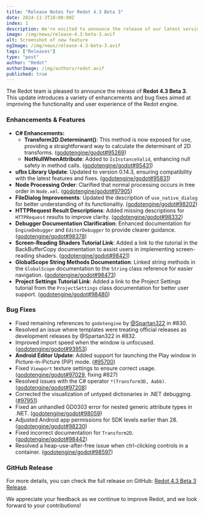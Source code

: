 ```yaml
---
title: "Release Notes for Redot 4.3 Beta 3"
date: 2024-11-3T10:00:00Z
index: 1
description: We're excited to announce the release of our latest version, featuring a host of enhancements and fixes.
image: /img/news/release-4.3-beta-3.avif
alt: Screenshot of new feature
ogImage: /img/news/release-4.3-beta-3.avif
tags: ["Releases"]
type: "post"
author: "Redot"
authorImage: /img/authors/redot.avif
published: true
---
```


The Redot team is pleased to announce the release of **Redot 4.3 Beta 3**. This update introduces a variety of enhancements and bug fixes aimed at improving the functionality and user experience of the Redot engine.

### Enhancements & Features
- **C# Enhancements:**
    - **Transform2D.Determinant()**: This method is now exposed for use, providing a straightforward way to calculate the determinant of 2D transforms. ([godotengine/godot#95269](https://github.com/godotengine/godot/pull/95269))
    - **NotNullWhenAttribute**: Added to `IsInstanceValid`, enhancing null safety in method calls. ([godotengine/godot#95431](https://github.com/godotengine/godot/pull/95431))
- **ufbx Library Update**: Updated to version 0.14.3, ensuring compatibility with the latest features and fixes. ([godotengine/godot#95831](https://github.com/godotengine/godot/pull/95831))
- **Node Processing Order**: Clarified that normal processing occurs in tree order in `Node.xml`. ([godotengine/godot#97905](https://github.com/godotengine/godot/pull/97905))
- **FileDialog Improvements**: Updated the description of `use_native_dialog` for better understanding of its functionality. ([godotengine/godot#98202](https://github.com/godotengine/godot/pull/98202))
- **HTTPRequest Result Descriptions**: Added missing descriptions for `HTTPRequest` results to improve clarity. ([godotengine/godot#98332](https://github.com/godotengine/godot/pull/98332))
- **Debugger Documentation Clarification**: Enhanced documentation for `EngineDebugger` and `EditorDebugger` to provide clearer guidance. ([godotengine/godot#98378](https://github.com/godotengine/godot/pull/98378))
- **Screen-Reading Shaders Tutorial Link**: Added a link to the tutorial in the BackBufferCopy documentation to assist users in implementing screen-reading shaders. ([godotengine/godot#98421](https://github.com/godotengine/godot/pull/98421))
- **GlobalScope String Methods Documentation**: Linked string methods in the `GlobalScope` documentation to the `String` class reference for easier navigation. ([godotengine/godot#98473](https://github.com/godotengine/godot/pull/98473))
- **Project Settings Tutorial Link**: Added a link to the Project Settings tutorial from the `ProjectSettings` class documentation for better user support. ([godotengine/godot#98480](https://github.com/godotengine/godot/pull/98480))

### Bug Fixes
- Fixed remaining references to `godotengine` by [@Spartan322](https://github.com/Spartan322) in #830.
- Resolved an issue where templates were treating official releases as development releases by @Spartan322 in #832.
- Improved import speed when the window is unfocused. ([godotengine/godot#93953](https://github.com/godotengine/godot/pull/93953))
- **Android Editor Update**: Added support for launching the Play window in Picture-in-Picture (PiP) mode. ([#95700](https://github.com/godotengine/godot/pull/95700))
- Fixed `Viewport` texture settings to ensure correct usage. ([godotengine/godot#97029](https://github.com/godotengine/godot/pull/97029), fixing #827)
- Resolved issues with the C# operator `*(Transform3D, Aabb)`. ([godotengine/godot#97208](https://github.com/godotengine/godot/pull/97208))
- Corrected the visualization of untyped dictionaries in .NET debugging. ([#97951](https://github.com/godotengine/godot/pull/97951))
- Fixed an unhandled GD0303 error for nested generic attribute types in .NET. ([godotengine/godot#98059](https://github.com/godotengine/godot/pull/98059))
- Adjusted Android app permissions for SDK levels earlier than 28. ([godotengine/godot#98230](https://github.com/godotengine/godot/pull/98230))
- Fixed incorrect documentation for `Transform2D`. ([godotengine/godot#98442](https://github.com/godotengine/godot/pull/98442))
- Resolved a heap-use-after-free issue when ctrl-clicking controls in a container. ([godotengine/godot#98597](https://github.com/godotengine/godot/pull/98597))

### GitHub Release
For more details, you can check the full release on GitHub: [Redot 4.3 Beta 3 Release](https://github.com/Redot-Engine/redot-engine/releases/tag/redot-4.3-beta.3).

We appreciate your feedback as we continue to improve Redot, and we look forward to your contributions!
